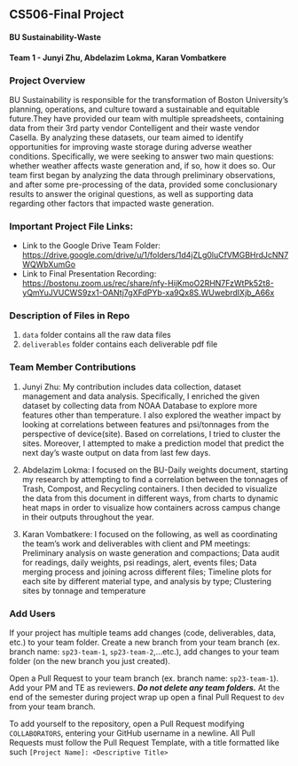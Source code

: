 ## CS506-Final Project
#### BU Sustainability-Waste
#### Team 1 - Junyi Zhu, Abdelazim Lokma, Karan Vombatkere

### Project Overview
BU Sustainability is responsible for the transformation of Boston University’s planning, operations, and culture toward a sustainable and equitable future.They have provided our team with multiple spreadsheets, containing data from their 3rd party vendor Contelligent and their waste vendor Casella. By analyzing these datasets, our team aimed to identify opportunities for improving waste storage during adverse weather conditions. Specifically, we were seeking to answer two main questions: whether weather affects waste generation and, if so, how it does so. Our team first began by analyzing the data through preliminary observations, and after some pre-processing of the data, provided some conclusionary results to answer the original questions, as well as supporting data regarding other factors that impacted waste generation.

### Important Project File Links:
- Link to the Google Drive Team Folder: https://drive.google.com/drive/u/1/folders/1d4jZLg0luCfVMGBHrdJcNN7WQWbXumGo
- Link to Final Presentation Recording: https://bostonu.zoom.us/rec/share/nfy-HijKmoO2RHN7FzWtPk52t8-yQmYuJVUCWS9zx1-OANtj7gXFdPYb-xa9Qx8S.WUwebrdIXjb_A66x

### Description of Files in Repo
1. `data` folder contains all the raw data files
2. `deliverables` folder contains each deliverable pdf file


### Team Member Contributions
1. Junyi Zhu: My contribution includes data collection, dataset management and data analysis. Specifically, I enriched the given dataset by collecting data from NOAA Database to explore more features other than temperature. I also explored the weather impact by looking at correlations between features and psi/tonnages from the perspective of device(site). Based on correlations, I tried to cluster the sites. Moreover, I attempted to make a prediction model that predict the next day’s waste output on data from last few days.

2. Abdelazim Lokma: I focused on the BU-Daily weights document, starting my research by attempting to find a correlation between the tonnages of Trash, Compost, and Recycling containers. I then decided to visualize the data from this document in different ways, from charts to dynamic heat maps in order to visualize how containers across campus change in their outputs throughout the year. 

3. Karan Vombatkere: I focused on the following, as well as coordinating the team’s work and deliverables with client and PM meetings: Preliminary analysis on waste generation and compactions; Data audit for readings, daily weights, psi readings, alert, events files; Data merging process and joining across different files; Timeline plots for each site by different material type, and analysis by type; Clustering sites by tonnage and temperature


### Add Users
If your project has multiple teams add changes (code, deliverables, data, etc.) to your team folder.
Create a new branch from your team branch (ex. branch name: <code>sp23-team-1</code>, <code>sp23-team-2</code>,...etc.), add changes to your team folder (on the new branch you just created).

Open a Pull Request to your team branch (ex. branch name: <code>sp23-team-1</code>). Add your PM and TE as reviewers.  ***Do not delete any team folders.***
At the end of the semester during project wrap up open a final Pull Request to <code>dev</code> from your team branch. 

To  add yourself to the repository, open a Pull Request modifying `COLLABORATORS`, entering your GitHub username in a newline.
All Pull Requests must follow the Pull Request Template, with a title formatted like such `[Project Name]: <Descriptive Title>`
